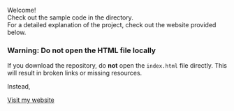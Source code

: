 Welcome!\
Check out the sample code in the directory.\
For a detailed explanation of the project, check out the website provided below.

### **Warning: Do not open the HTML file locally**
If you download the repository, do **not** open the `index.html` file directly. This will result in broken links or missing resources.

Instead,

[Visit my website](https://spangle-earthquake-4ee.notion.site/Master-Thesis-164105fb297a80e692ffdbe19d5a71aa?pvs=4)
